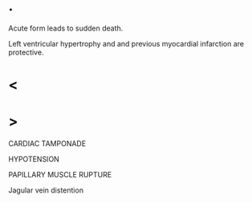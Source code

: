 # .

Acute form leads to sudden death.

Left ventricular hypertrophy and and previous myocardial infarction are protective.

# <

# >

CARDIAC TAMPONADE

HYPOTENSION

PAPILLARY MUSCLE RUPTURE

Jagular vein distention
